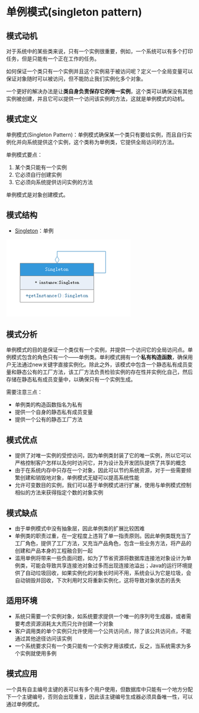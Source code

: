 # 单例模式(singleton pattern)
## 模式动机
对于系统中的某些类来说，只有一个实例很重要，例如，一个系统可以有多个打印任务，但是只能有一个正在工作的任务。

如何保证一个类只有一个实例并且这个实例易于被访问呢？定义一个全局变量可以保证对象随时可以被访问，但不能防止我们实例化多个对象。

一个更好的解决办法是让**类自身负责保存它的唯一实例**，这个类可以确保没有其他实例被创建，并且它可以提供一个访问该实例的方法，这就是单例模式的动机。

## 模式定义
单例模式(Singleton Pattern)：单例模式确保某一个类只有要给实例，而且自行实例化并向系统提供这个实例，这个类称为单例类，它提供全局访问的方法。

单例模式要点：
1. 某个类只能有一个实例
2. 它必须自行创建实例
3. 它必须向系统提供访问实例的方法

单例模式是对象创建模式。

## 模式结构
- [Singleton](Singleton.java)：单例

![](singleton.png)

## 模式分析
单例模式的目的是保证一个类仅有一个实例，并提供一个访问它的全局访问点。单例模式包含的角色只有一个——单例类。单利模式拥有一个**私有构造函数**，确保用户无法通过new关键字直接实例化。除此之外，该模式中包含一个静态私有成员变量和静态公有的工厂方法，该工厂方法负责检验实例的存在性并实例化自己，然后存储在静态私有成员变量中，以确保只有一个实例生成。

需要注意三点：
- 单例类的构造函数指名为私有
- 提供一个自身的静态私有成员变量
- 提供一个公有的静态工厂方法

## 模式优点
- 提供了对唯一实例的受控访问，因为单例类封装了它的唯一实例，所以它可以严格控制客户怎样以及何时访问它，并为设计及开发团队提供了共享的概念
- 由于在系统内存中只存在一个对象，因此可以节约系统资源，对于一些需要频繁创建和销毁地对象，单例模式无疑可以提高系统性能
- 允许可变数目的实例，我们可以基于单例模式进行扩展，使用与单例模式控制相似的方法来获得指定个数的对象实例

## 模式缺点
- 由于单例模式中没有抽象层，因此单例类的扩展比较困难
- 单例类的职责过重，在一定程度上违背了单一指责原则。因此单例类既充当了工厂角色，提供了工厂方法，又充当产品角色，包含一些业务方法，将产品的创建和产品本身的工程融合到一起
- 滥用单例将带来一些负面问题，如为了节省资源将数据库连接池对象设计为单例类，可能会导致共享连接池对象过多而出现连接池溢出；Java的运行环境提供了自动垃圾回收，如果实例化的对象长时间不用，系统会认为它是垃圾，会自动销毁并回收，下次利用时又将重新实例化，这将导致对象状态的丢失

## 适用环境
- 系统只需要一个实例对象，如系统要求提供一个唯一的序列号生成器，或者需要考虑资源消耗太大而只允许创建一个对象
- 客户调用类的单个实例只允许使用一个公共访问点，除了该公共访问点，不能通过其他途径访问该实例
- 一个系统要求只有一个类只能有一个实例才用该模式，反之，当系统需求为多个实例就使用多例

## 模式应用
一个具有自主编号主键的表可以有多个用户使用，但数据库中只能有一个地方分配下一个主键编号，否则会出现重复，因此该主键编号生成器必须具备唯一性，可以通过单例模式。